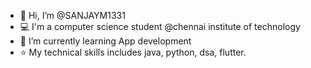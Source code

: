 - 👋 Hi, I’m @SANJAYM1331
- 💻 I'm a computer science student  @chennai institute of technology
- 🌱 I’m currently learning App development
- ⭐ My technical skills includes java, python, dsa, flutter.

<!---
SANJAYM1331/SANJAYM1331 is a ✨ special ✨ repository because its `README.md` (this file) appears on your GitHub profile.
You can click the Preview link to take a look at your changes.
--->
